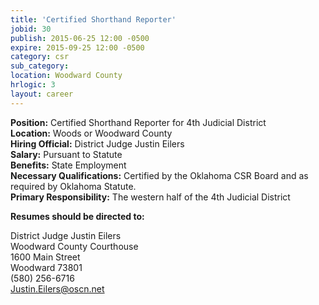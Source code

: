 ```yaml
---
title: 'Certified Shorthand Reporter'
jobid: 30
publish: 2015-06-25 12:00 -0500
expire: 2015-09-25 12:00 -0500
category: csr
sub_category: 
location: Woodward County
hrlogic: 3
layout: career
---
```

<p><strong>Position:</strong> Certified Shorthand Reporter for 4th Judicial District<br>
<strong>Location:</strong> Woods or Woodward County<br>
<strong>Hiring Official:</strong> District Judge Justin Eilers<br>
<strong>Salary:</strong> Pursuant to Statute<br>
<strong>Benefits:</strong> State Employment<br>
<strong>Necessary Qualifications:</strong> Certified by the Oklahoma CSR Board and as required by Oklahoma Statute.<br>
<strong>Primary Responsibility:</strong> The western half of the 4th Judicial District </p>
<p><strong>Resumes should be directed to:</strong></p>
<p>District Judge Justin Eilers<br>
Woodward County Courthouse<br>
1600 Main Street<br>
Woodward 73801<br>
(580) 256-6716<br>
<a href="mailto:justin.eilers@oscn.net" target="_blank">Justin.Eilers@oscn.net</a></p>